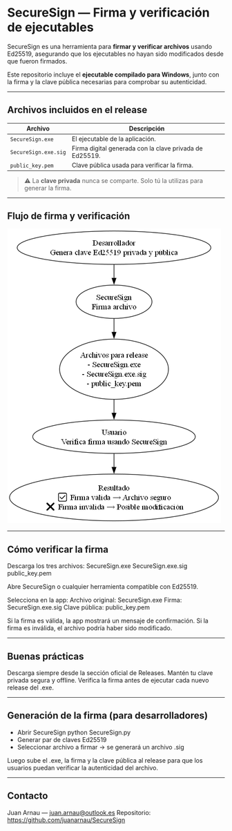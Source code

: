 # SecureSign — Firma y verificación de ejecutables

SecureSign es una herramienta para **firmar y verificar archivos** usando Ed25519, asegurando que los ejecutables no hayan sido modificados desde que fueron firmados.

Este repositorio incluye el **ejecutable compilado para Windows**, junto con la firma y la clave pública necesarias para comprobar su autenticidad.

---

## Archivos incluidos en el release

| Archivo | Descripción |
|---------|-------------|
| `SecureSign.exe` | El ejecutable de la aplicación. |
| `SecureSign.exe.sig` | Firma digital generada con la clave privada de Ed25519. |
| `public_key.pem` | Clave pública usada para verificar la firma. |

> ⚠️ La **clave privada** nunca se comparte. Solo tú la utilizas para generar la firma.

---

## Flujo de firma y verificación

![Flujo de firma y verificación](docs/secure_sign_flow.png)

---

## Cómo verificar la firma

Descarga los tres archivos:
SecureSign.exe
SecureSign.exe.sig
public_key.pem

Abre SecureSign o cualquier herramienta compatible con Ed25519.

Selecciona en la app:
Archivo original: SecureSign.exe
Firma: SecureSign.exe.sig
Clave pública: public_key.pem

Si la firma es válida, la app mostrará un mensaje de confirmación.
Si la firma es inválida, el archivo podría haber sido modificado.

---

## Buenas prácticas

Descarga siempre desde la sección oficial de Releases.
Mantén tu clave privada segura y offline.
Verifica la firma antes de ejecutar cada nuevo release del .exe.

---

## Generación de la firma (para desarrolladores)
 - Abrir SecureSign
    python SecureSign.py
 - Generar par de claves Ed25519
 - Seleccionar archivo a firmar -> se generará un archivo .sig

Luego sube el .exe, la firma y la clave pública al release para que los usuarios puedan verificar la autenticidad del archivo.

---

## Contacto

Juan Arnau — juan.arnau@outlook.es
Repositorio: https://github.com/juanarnau/SecureSign
